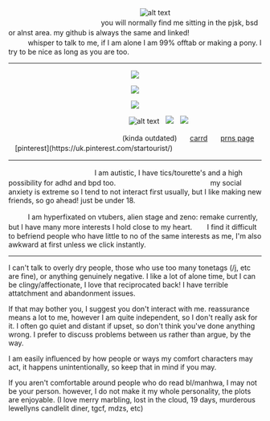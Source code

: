 <p align="center">
   
   
ㅤㅤㅤㅤㅤㅤㅤ ㅤㅤㅤㅤㅤㅤㅤㅤㅤㅤㅤㅤㅤ![alt text](https://komarev.com/ghpvc/?username=maenoakii&color=orange&label=Personal+Viewers+!+Your+Count+Number+:)
ㅤㅤㅤㅤㅤㅤㅤ ㅤㅤㅤㅤㅤㅤ ㅤㅤㅤㅤㅤ ㅤㅤㅤㅤㅤㅤㅤㅤㅤyou will normally find me sitting in the pjsk, bsd or alnst area. my github is always the same and linked!
ㅤㅤㅤㅤㅤㅤㅤ ㅤㅤㅤㅤㅤㅤwhisper to talk to me, if I am alone I am 99% offtab or making a pony. I try to be nice as long as you are too.
_________________
<p align="center">
   <img src="https://64.media.tumblr.com/eafcb3c4092a7df932fcbad8d3f8a123/c460357baf702419-c1/s540x810/c7be068f81d6025bef5d20aee4723f352b76849e.pnj" />
</p>

<p align="center">
  <img src="https://media.discordapp.net/attachments/1062106972398309499/1299351186352111667/alien-stage-till.gif?ex=671ce297&is=671b9117&hm=fe20cad25994c836811b23cf92ebd7b8d844b93285ea6d12cd2f3c4f76d8ffb1&=" />
</p>
<p align="center">
   <img src="https://64.media.tumblr.com/eafcb3c4092a7df932fcbad8d3f8a123/c460357baf702419-c1/s540x810/c7be068f81d6025bef5d20aee4723f352b76849e.pnj" />
</p>


ㅤㅤㅤㅤㅤㅤㅤ ㅤㅤㅤㅤㅤ ㅤㅤㅤㅤㅤㅤ![alt text](https://64.media.tumblr.com/272d89ec37cf70887d383c983794fac2/f06d09507e506cb1-88/s100x200/af7b99e062da63b5c79e7ed9a98b6007df5e73a3.pnj)ㅤ![](https://images-wixmp-ed30a86b8c4ca887773594c2.wixmp.com/f/90d8f037-e89b-4c3e-8272-5b63101338b0/d9tc945-f6477b92-c96a-4f83-8a63-b71218317fdf.gif?token=eyJ0eXAiOiJKV1QiLCJhbGciOiJIUzI1NiJ9.eyJzdWIiOiJ1cm46YXBwOjdlMGQxODg5ODIyNjQzNzNhNWYwZDQxNWVhMGQyNmUwIiwiaXNzIjoidXJuOmFwcDo3ZTBkMTg4OTgyMjY0MzczYTVmMGQ0MTVlYTBkMjZlMCIsIm9iaiI6W1t7InBhdGgiOiJcL2ZcLzkwZDhmMDM3LWU4OWItNGMzZS04MjcyLTViNjMxMDEzMzhiMFwvZDl0Yzk0NS1mNjQ3N2I5Mi1jOTZhLTRmODMtOGE2My1iNzEyMTgzMTdmZGYuZ2lmIn1dXSwiYXVkIjpbInVybjpzZXJ2aWNlOmZpbGUuZG93bmxvYWQiXX0.Ew8__WW9jcwlSJqZb1v3yObSxN7qZpHZ4Zy3mAJncwA)ㅤ![](https://64.media.tumblr.com/217b1eca345b916bffe0d3f22d4e711a/d79b386dd434d7d8-f6/s100x200/ae47bf630b203de970b120590844bc93b242d9ba.gifv)

ㅤㅤㅤㅤㅤㅤㅤ ㅤㅤㅤㅤㅤ ㅤㅤㅤㅤㅤ(kinda outdated)ㅤㅤ[carrd](https://poetsown.carrd.co/)ㅤㅤ[prns page](https://pronouns.cc/@ivantill.)ㅤㅤ[pinterest](https://uk.pinterest.com/startourist/)
_________________
ㅤㅤㅤㅤㅤㅤㅤ ㅤㅤㅤㅤㅤㅤI am autistic, I have tics/tourette's and a high possibility for adhd and bpd too.
ㅤㅤㅤㅤㅤㅤㅤ ㅤㅤㅤㅤㅤㅤㅤmy social anxiety is extreme so I tend to not interact first usually, but I like making new friends, so go ahead! just be under 18.

ㅤㅤㅤI am hyperfixated on vtubers, alien stage and zeno: remake currently, but I have many more interests I hold close to my heart.
ㅤㅤI find it difficult to befriend people who have little to no of the same interests as me, I'm also awkward at first unless we click instantly.

_________________

I can't talk to overly dry people, those who use too many tonetags (/j, etc are fine), or anything genuinely negative. I like a lot of alone time, but I can be clingy/affectionate, I love that reciprocated back! I have terrible attatchment and abandonment issues.

If that may bother you, I suggest you don't interact with me. reassurance means a lot to me, however I am quite independent, so I don't really ask for it. I often go quiet and distant if upset, so don't think you've done anything wrong. I prefer to discuss problems between us rather than argue, by the way.

I am easily influenced by how people or ways my comfort characters may act, it happens unintentionally, so keep that in mind if you may.

If you aren't comfortable around people who do read bl/manhwa, I may not be your person. however, I do not make it my whole personality, the plots are enjoyable. (I love merry marbling, lost in the cloud, 19 days, murderous lewellyns candlelit diner, tgcf, mdzs, etc)
